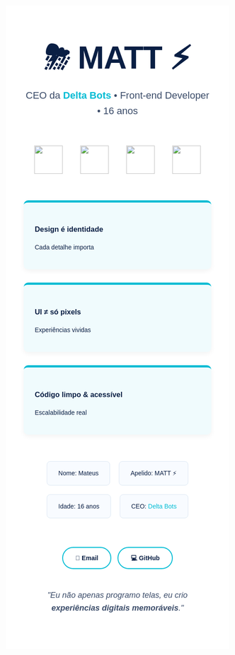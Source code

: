 <div style="background:#ffffff; color:#0a1f44; padding:60px 40px; font-family:'Poppins', sans-serif; line-height:1.6;">

  <!-- Cabeçalho com efeito parallax -->
  <header style="text-align:center; margin-bottom:60px; perspective:1000px;">
    <h1 id="title" style="font-size:72px; font-weight:900; margin:0; color:#0a1f44; letter-spacing:-1px; transition: transform 0.2s;">
      ⛈ MATT ⚡
    </h1>
    <p style="font-size:22px; color:#0a1f44cc; margin-top:10px;">
      CEO da <a href="https://delta-bots-pit.webnode.page" style="color:#00bcd4; text-decoration:none; font-weight:600;">Delta Bots</a> • Front-end Developer • 16 anos
    </p>
  </header>

  <!-- Skills com efeito hover -->
  <section style="display:flex; justify-content:center; gap:40px; flex-wrap:wrap; margin-bottom:60px;">
    <div class="icon"><img src="https://cdn.jsdelivr.net/gh/devicons/devicon/icons/html5/html5-original.svg" width="64"></div>
    <div class="icon"><img src="https://cdn.jsdelivr.net/gh/devicons/devicon/icons/css3/css3-original.svg" width="64"></div>
    <div class="icon"><img src="https://cdn.jsdelivr.net/gh/devicons/devicon/icons/javascript/javascript-original.svg" width="64"></div>
    <div class="icon"><img src="https://cdn.jsdelivr.net/gh/devicons/devicon/icons/react/react-original.svg" width="64"></div>
  </section>

  <!-- Filosofia com efeito tilt -->
  <section style="display:grid; grid-template-columns:repeat(auto-fit,minmax(260px,1fr)); gap:30px; margin-bottom:60px;">
    <div class="tilt-card"><h3>Design é identidade</h3><p>Cada detalhe importa</p></div>
    <div class="tilt-card"><h3>UI ≠ só pixels</h3><p>Experiências vividas</p></div>
    <div class="tilt-card"><h3>Código limpo & acessível</h3><p>Escalabilidade real</p></div>
  </section>

  <!-- Sobre mim -->
  <section style="display:flex; justify-content:center; flex-wrap:wrap; gap:20px; margin-bottom:60px;">
    <div class="info-card">Nome: Mateus</div>
    <div class="info-card">Apelido: MATT ⚡</div>
    <div class="info-card">Idade: 16 anos</div>
    <div class="info-card">CEO: <a href="https://delta-bots-pit.webnode.page" style="color:#00bcd4; text-decoration:none;">Delta Bots</a></div>
  </section>

  <!-- Contato -->
  <section style="text-align:center; margin-bottom:40px;">
    <a class="btn-follow" href="mailto:mh24092008@gmail.com">📧 Email</a>
    <a class="btn-follow" href="https://github.com/mateusdeltabots/">💻 GitHub</a>
  </section>

  <!-- Frase final -->
  <footer>
    <p style="text-align:center; font-size:18px; color:#0a1f44cc; font-style:italic;">
      "Eu não apenas programo telas, eu crio <b>experiências digitais memoráveis</b>."
    </p>
  </footer>
</div>

<style>
.icon img {
  transition: transform 0.3s, filter 0.3s;
}
.icon:hover img {
  transform: scale(1.2);
  filter: drop-shadow(0 0 8px #00bcd4);
}

.tilt-card {
  background:#f0fbfd;
  border-top:5px solid #00bcd4;
  padding:25px;
  border-radius:10px;
  box-shadow:0 4px 12px rgba(0,0,0,0.05);
  transition: transform 0.2s;
}
.tilt-card:hover {
  transform: rotateY(8deg) rotateX(4deg) scale(1.03);
}

.info-card {
  background:#f8fbff;
  padding:15px 25px;
  border-radius:8px;
  border:1px solid #dce7f3;
  transition: transform 0.3s, box-shadow 0.3s;
}
.info-card:hover {
  transform: translateY(-5px);
  box-shadow:0 6px 15px rgba(0,0,0,0.08);
}

.btn-follow {
  display:inline-block;
  padding:12px 28px;
  margin:5px;
  border:2px solid #00bcd4;
  border-radius:30px;
  color:#0a1f44;
  text-decoration:none;
  font-weight:600;
  position:relative;
  transition: transform 0.2s, background 0.3s;
}
.btn-follow:hover {
  background:#00bcd4;
  color:white;
  transform: translateY(-3px);
}
</style>

<script>
// Efeito parallax no título
document.addEventListener('mousemove', e => {
  const title = document.getElementById('title');
  const x = (window.innerWidth / 2 - e.pageX) / 40;
  const y = (window.innerHeight / 2 - e.pageY) / 40;
  title.style.transform = `rotateY(${x}deg) rotateX(${y}deg)`;
});
</script>
